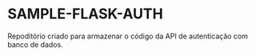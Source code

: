 # SAMPLE-FLASK-AUTH

Repoditório criado para armazenar o código da API de autenticação com banco de dados.